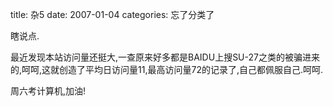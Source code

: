 title: 杂5
date: 2007-01-04
categories: 忘了分类了

瞎说点.

最近发现本站访问量还挺大,一查原来好多都是BAIDU上搜SU-27之类的被骗进来的,呵呵,这就创造了平均日访问量11,最高访问量72的记录了,自己都佩服自己.呵呵.

周六考计算机,加油!
